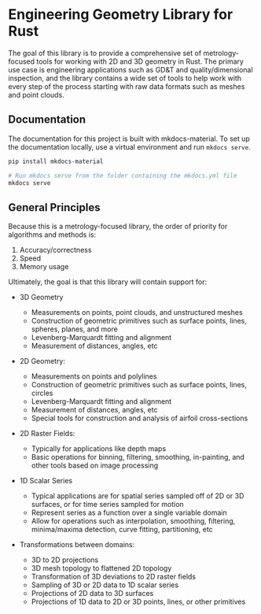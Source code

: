 # Engineering Geometry Library for Rust

The goal of this library is to provide a comprehensive set of metrology-focused tools for working with 2D and 3D geometry in Rust.  The primary use case is engineering applications such as GD&T and quality/dimensional inspection, and the library contains a wide set of tools to help work with every step of the process starting with raw data formats such as meshes and point clouds.

## Documentation

The documentation for this project is built with mkdocs-material.  To set up the documentation locally, use a virtual environment and run `mkdocs serve`.

```bash
pip install mkdocs-material

# Run mkdocs serve from the folder containing the mkdocs.yml file
mkdocs serve
```

##  General Principles

Because this is a metrology-focused library, the order of priority for algorithms and methods is:

1. Accuracy/correctness
2. Speed
3. Memory usage

Ultimately, the goal is that this library will contain support for:

* 3D Geometry
    * Measurements on points, point clouds, and unstructured meshes
    * Construction of geometric primitives such as surface points, lines, spheres, planes, and more
    * Levenberg-Marquardt fitting and alignment
    * Measurement of distances, angles, etc

* 2D Geometry:
    * Measurements on points and polylines
    * Construction of geometric primitives such as surface points, lines, circles
    * Levenberg-Marquardt fitting and alignment
    * Measurement of distances, angles, etc
    * Special tools for construction and analysis of airfoil cross-sections

* 2D Raster Fields:
    * Typically for applications like depth maps
    * Basic operations for binning, filtering, smoothing, in-painting, and other tools based on image processing

* 1D Scalar Series
    * Typical applications are for spatial series sampled off of 2D or 3D surfaces, or for time series sampled for motion
    * Represent series as a function over a single variable domain
    * Allow for operations such as interpolation, smoothing, filtering, minima/maxima detection, curve fitting, partitioning, etc

* Transformations between domains:
    * 3D to 2D projections
    * 3D mesh topology to flattened 2D topology
    * Transformation of 3D deviations to 2D raster fields
    * Sampling of 3D or 2D data to 1D scalar series
    * Projections of 2D data to 3D surfaces
    * Projections of 1D data to 2D or 3D points, lines, or other primitives







